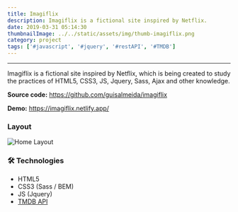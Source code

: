 ```yaml
---
title: Imagiflix
description: Imagiflix is a fictional site inspired by Netflix.
date: 2019-03-31 05:14:30
thumbnailImage: ../../static/assets/img/thumb-imagiflix.png
category: project
tags: ['#javascript', '#jquery', '#restAPI', '#TMDB']
---
```

___

Imagiflix is a fictional site inspired by Netflix, which is being created to study the practices of HTML5, CSS3, JS, Jquery, Sass, Ajax and other knowledge.  

**Source code:** https://github.com/guisalmeida/imagiflix

**Demo:** https://imagiflix.netlify.app/ 
 
### **Layout**  
![Home Layout](../../static/assets/img/imagiflix.png)

### 🛠️ **Technologies**
-   HTML5
-   CSS3 (Sass / BEM)
-   JS (Jquery)
-   [TMDB API](https://developers.themoviedb.org/3/getting-started/introduction)


